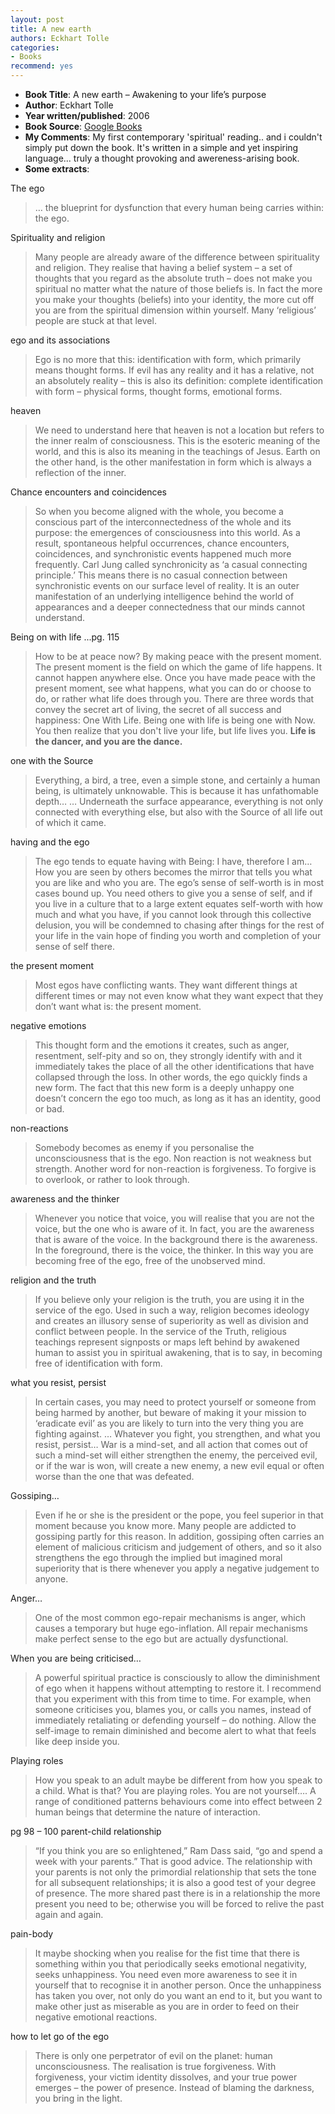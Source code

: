 ```yaml
---
layout: post
title: A new earth
authors: Eckhart Tolle
categories:
- Books
recommend: yes
---
```



- **Book Title**: A new earth – Awakening to your life’s purpose
- **Author**: Eckhart Tolle
- **Year written/published**: 2006
- **Book Source**: [Google Books](http://books.google.com/books?id=FqEQAAAACAAJ&dq=A+new+earth+eckhart)
- **My Comments**: My first contemporary 'spiritual' reading.. and i couldn't simply put down the book. It's written in a simple and yet inspiring language... truly a thought provoking and awereness-arising book.
- **Some extracts**:

The ego

> … the blueprint for dysfunction that every human being carries within: the ego.

Spirituality and religion

> Many people are already aware of the difference between spirituality and religion. They realise that having a belief system – a set of thoughts that you regard as the absolute truth – does not make you spiritual no matter what the nature of those beliefs is. In fact the more you make your thoughts (beliefs) into your identity, the more cut off you are from the spiritual dimension within yourself. Many ‘religious’ people are stuck at that level.

ego and its associations

> Ego is no more that this: identification with form, which primarily means thought forms. If evil has any reality and it has a relative, not an absolutely reality – this is also its definition: complete identification with form – physical forms, thought forms, emotional forms.

heaven

> We need to understand here that heaven is not a location but refers to the inner realm of consciousness. This is the esoteric meaning of the world, and this is also its meaning in the teachings of Jesus. Earth on the other hand, is the other manifestation in form which is always a reflection of the inner.

Chance encounters and coincidences

> So when you become aligned with the whole, you become a conscious part of the interconnectedness of the whole and its purpose: the emergences of consciousness into this world. As a result, spontaneous helpful occurrences, chance encounters, coincidences, and synchronistic events happened much more frequently. Carl Jung called synchronicity as ‘a casual connecting principle.’ This means there is no casual connection between synchronistic events on our surface level of reality. It is an outer manifestation of an underlying intelligence behind the world of appearances and a deeper connectedness that our minds cannot understand.

Being on with life ...pg. 115

> How to be at peace now? By making peace with the present moment. The present moment is the field on which the game of life happens. It cannot happen anywhere else. Once you have made peace with the present moment, see what happens, what you can do or choose to do, or rather what life does through you. There are three words that convey the secret art of living, the secret of all success and happiness: One With Life. Being one with life is being one with Now. You then realize that you don't live your life, but life lives you. **Life is the dancer, and you are the dance.**

one with the Source

> Everything, a bird, a tree, even a simple stone, and certainly a human being, is ultimately unknowable. This is because it has unfathomable depth… … Underneath the surface appearance, everything is not only connected with everything else, but also with the Source of all life out of which it came.

having and the ego

> The ego tends to equate having with Being: I have, therefore I am… How you are seen by others becomes the mirror that tells you what you are like and who you are. The ego’s sense of self-worth is in most cases bound up. You need others to give you a sense of self, and if you live in a culture that to a large extent equates self-worth with how much and what you have, if you cannot look through this collective delusion, you will be condemned to chasing after things for the rest of your life in the vain hope of finding you worth and completion of your sense of self there.

the present moment

> Most egos have conflicting wants. They want different things at different times or may not even know what they want expect that they don’t want what is: the present moment.

negative emotions

> This thought form and the emotions it creates, such as anger, resentment, self-pity and so on, they strongly identify with and it immediately takes the place of all the other identifications that have collapsed through the loss. In other words, the ego quickly finds a new form. The fact that this new form is a deeply unhappy one doesn’t concern the ego too much, as long as it has an identity, good or bad.

non-reactions

> Somebody becomes as enemy if you personalise the unconsciousness that is the ego. Non reaction is not weakness but strength. Another word for non-reaction is forgiveness. To forgive is to overlook, or rather to look through.

awareness and the thinker

> Whenever you notice that voice, you will realise that you are not the voice, but the one who is aware of it. In fact, you are the awareness that is aware of the voice. In the background there is the awareness. In the foreground, there is the voice, the thinker. In this way you are becoming free of the ego, free of the unobserved mind.

religion and the truth

> If you believe only your religion is the truth, you are using it in the service of the ego. Used in such a way, religion becomes ideology and creates an illusory sense of superiority as well as division and conflict between people. In the service of the Truth, religious teachings represent signposts or maps left behind by awakened human to assist you in spiritual awakening, that is to say, in becoming free of identification with form.

what you resist, persist

> In certain cases, you may need to protect yourself or someone from being harmed by another, but beware of making it your mission to ‘eradicate evil’ as you are likely to turn into the very thing you are fighting against. … Whatever you fight, you strengthen, and what you resist, persist… War is a mind-set, and all action that comes out of such a mind-set will either strengthen the enemy, the perceived evil, or if the war is won, will create a new enemy, a new evil equal or often worse than the one that was defeated.

Gossiping…

> Even if he or she is the president or the pope, you feel superior in that moment because you know more. Many people are addicted to gossiping partly for this reason. In addition, gossiping often carries an element of malicious criticism and judgement of others, and so it also strengthens the ego through the implied but imagined moral superiority that is there whenever you apply a negative judgement to anyone.

Anger…

> One of the most common ego-repair mechanisms is anger, which causes a temporary but huge ego-inflation. All repair mechanisms make perfect sense to the ego but are actually dysfunctional.

When you are being criticised…

> A powerful spiritual practice is consciously to allow the diminishment of ego when it happens without attempting to restore it. I recommend that you experiment with this from time to time. For example, when someone criticises you, blames you, or calls you names, instead of immediately retaliating or defending yourself – do nothing. Allow the self-image to remain diminished and become alert to what that feels like deep inside you.

Playing roles

> How you speak to an adult maybe be different from how you speak to a child. What is that? You are playing roles. You are not yourself…. A range of conditioned patterns behaviours come into effect between 2 human beings that determine the nature of interaction.

pg 98 – 100 parent-child relationship

> “If you think you are so enlightened,” Ram Dass said, “go and spend a week with your parents.” That is good advice. The relationship with your parents is not only the primordial relationship that sets the tone for all subsequent relationships; it is also a good test of your degree of presence. The more shared past there is in a relationship the more present you need to be; otherwise you will be forced to relive the past again and again.

pain-body

> It maybe shocking when you realise for the fist time that there is something within you that periodically seeks emotional negativity, seeks unhappiness. You need even more awareness to see it in yourself that to recognise it in another person. Once the unhappiness has taken you over, not only do you want an end to it, but you want to make other just as miserable as you are in order to feed on their negative emotional reactions.

how to let go of the ego

> There is only one perpetrator of evil on the planet: human unconsciousness. The realisation is true forgiveness. With forgiveness, your victim identity dissolves, and your true power emerges – the power of presence. Instead of blaming the darkness, you bring in the light.
